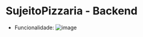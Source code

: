 # SujeitoPizzaria - Backend 
- Funcionalidade:
![image](https://user-images.githubusercontent.com/80602315/182710539-138365e9-b365-41be-b751-5df2888dcc29.png)
